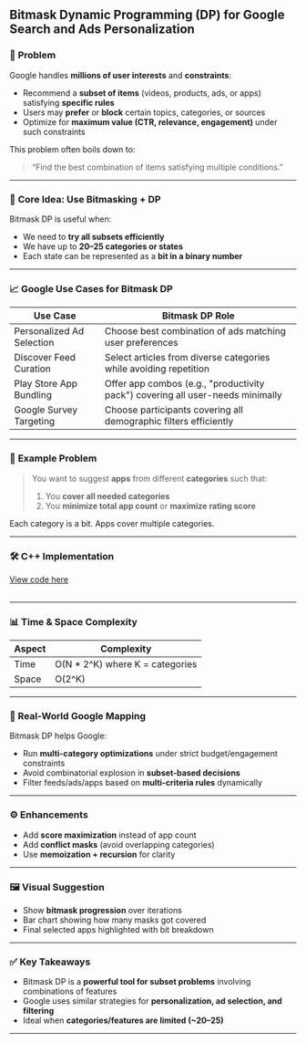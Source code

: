 

##  Bitmask Dynamic Programming (DP) for Google Search and Ads Personalization


### 🎯 **Problem**

Google handles **millions of user interests** and **constraints**:

* Recommend a **subset of items** (videos, products, ads, or apps) satisfying **specific rules**
* Users may **prefer** or **block** certain topics, categories, or sources
* Optimize for **maximum value (CTR, relevance, engagement)** under such constraints

This problem often boils down to:

> “Find the best combination of items satisfying multiple conditions.”

---

### 🧠 **Core Idea: Use Bitmasking + DP**

Bitmask DP is useful when:

* We need to **try all subsets efficiently**
* We have up to **20–25 categories or states**
* Each state can be represented as a **bit in a binary number**

---

### 📈 **Google Use Cases for Bitmask DP**

| Use Case                  | Bitmask DP Role                                                                |
| ------------------------- | ------------------------------------------------------------------------------ |
| Personalized Ad Selection | Choose best combination of ads matching user preferences                       |
| Discover Feed Curation    | Select articles from diverse categories while avoiding repetition              |
| Play Store App Bundling   | Offer app combos (e.g., "productivity pack") covering all user-needs minimally |
| Google Survey Targeting   | Choose participants covering all demographic filters efficiently               |

---

### 🔢 **Example Problem**

> You want to suggest **apps** from different **categories** such that:
>
> 1. You **cover all needed categories**
> 2. You **minimize total app count** or **maximize rating score**

Each category is a bit. Apps cover multiple categories.

---

### 🛠 C++ Implementation
[View code here](https://github.com/bhumikanaik126/APS-Portfolio/blob/main/codes/b17.cpp)<br><br>


---

### 📊 Time & Space Complexity

| Aspect | Complexity                       |
| ------ | -------------------------------- |
| Time   | O(N \* 2^K) where K = categories |
| Space  | O(2^K)                           |

---

### 🧠 Real-World Google Mapping

Bitmask DP helps Google:

* Run **multi-category optimizations** under strict budget/engagement constraints
* Avoid combinatorial explosion in **subset-based decisions**
* Filter feeds/ads/apps based on **multi-criteria rules** dynamically

---

### ⚙️ Enhancements

* Add **score maximization** instead of app count
* Add **conflict masks** (avoid overlapping categories)
* Use **memoization + recursion** for clarity

---

### 🖼️ Visual Suggestion

* Show **bitmask progression** over iterations
* Bar chart showing how many masks got covered
* Final selected apps highlighted with bit breakdown

---

### ✅ Key Takeaways

* Bitmask DP is a **powerful tool for subset problems** involving combinations of features
* Google uses similar strategies for **personalization, ad selection, and filtering**
* Ideal when **categories/features are limited (\~20–25)**

---
